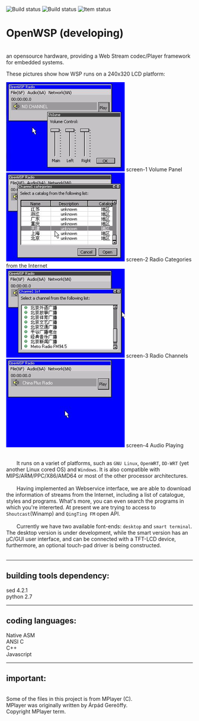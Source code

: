 ![Build status](https://img.shields.io/badge/OpenWSP-0.1-blue.svg)
![Build status](https://img.shields.io/badge/build-passing-green.svg)
![Item status](https://img.shields.io/badge/status-unstable-lightgreen.svg)

# OpenWSP (developing)

<br> an opensource hardware, providing a Web Stream codec/Player framework for embedded systems. <br/>

These pictures show how WSP runs on a 240x320 LCD platform:

![screen](https://raw.githubusercontent.com/opxarch/privdats/master/OpenWSP/320x240-captured-0.JPG)
screen-1 Volume Panel<br/>
![screen](https://raw.githubusercontent.com/opxarch/privdats/master/OpenWSP/320x240-captured-1.JPG)
screen-2 Radio Categories from the Internet<br/>
![screen](https://raw.githubusercontent.com/opxarch/privdats/master/OpenWSP/320x240-captured-2.JPG)
screen-3 Radio Channels<br/>
![screen](https://raw.githubusercontent.com/opxarch/privdats/master/OpenWSP/320x240-captured-3.JPG)
screen-4 Audio Playing<br/>

<br/> &emsp;&emsp;It runs on a variet of platforms, such as `GNU Linux`, `OpenWRT`, `DD-WRT` (yet another Linux cored OS) and `Windows`. It is also compatible with MIPS/ARM/PPC/X86/AMD64 or most of the other processor architectures.
<br/>
<br/> &emsp;&emsp;Having implemented an Webservice interface, we are able to download the information of streams from the Internet, including a list of catalogue, styles and programs. What's more, you can even search the programs in which you're intererted. At present we are trying to access to `Shoutcast`(Winamp) and `QingTing FM` open API.
<br/>
<br/> &emsp;&emsp;Currently we have two available font-ends: `desktop` and `smart terminal`. The desktop version is under development, while the smart version has an μC/GUI user interface, and can be connected with a TFT-LCD device, furthermore, an optional touch-pad driver is being constructed.
<br/>
<br/>

----

## building tools dependency:
sed 4.2.1<br/>
python 2.7<br/>

----

## coding languages:
Native ASM<br/>
ANSI C<br/>
C++<br/>
Javascript<br/>

----

## important:
<br> Some of the files in this project is from MPlayer (C).<br/>
MPlayer was originally written by Árpád Gereöffy.<br/>
Copyright MPlayer term.<br/>

